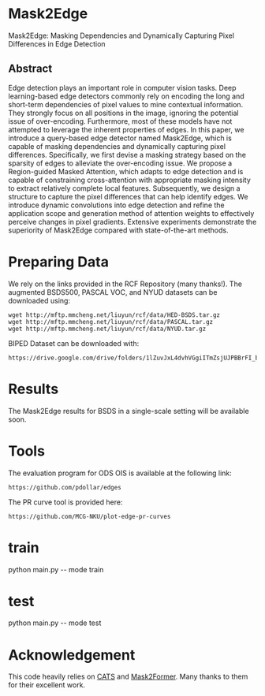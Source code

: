 # Mask2Edge
Mask2Edge: Masking Dependencies and Dynamically Capturing Pixel Differences in Edge Detection

## Abstract
Edge detection plays an important role in computer vision tasks. Deep learning-based edge detectors commonly rely on encoding the long and short-term dependencies of pixel values to mine contextual information. They strongly focus on all positions in the image, ignoring the potential issue of over-encoding. Furthermore, most of these models have not attempted to leverage the inherent properties of edges. In this paper, we introduce a query-based edge detector named Mask2Edge, which is capable of masking dependencies and dynamically capturing pixel differences. Specifically, we first devise a masking strategy based on the sparsity of edges to alleviate the over-encoding issue. We propose a Region-guided Masked Attention, which adapts to edge detection and is capable of constraining cross-attention with appropriate masking intensity to extract relatively complete local features. Subsequently, we design a structure to capture the pixel differences that can help identify edges. We introduce dynamic convolutions into edge detection and refine the application scope and generation method of attention weights to effectively perceive changes in pixel gradients. Extensive experiments demonstrate the superiority of Mask2Edge compared with state-of-the-art methods.

# Preparing Data
We rely on the links provided in the RCF Repository (many thanks!). The augmented BSDS500, PASCAL VOC, and NYUD datasets can be downloaded using:

    wget http://mftp.mmcheng.net/liuyun/rcf/data/HED-BSDS.tar.gz
    wget http://mftp.mmcheng.net/liuyun/rcf/data/PASCAL.tar.gz
    wget http://mftp.mmcheng.net/liuyun/rcf/data/NYUD.tar.gz

BIPED Dataset can be downloaded with:

    https://drive.google.com/drive/folders/1lZuvJxL4dvhVGgiITmZsjUJPBBrFI_bM

# Results
The Mask2Edge results for BSDS in a single-scale setting will be available soon.

# Tools
The evaluation program for ODS OIS is available at the following link:

    https://github.com/pdollar/edges
The PR curve tool is provided here:

    https://github.com/MCG-NKU/plot-edge-pr-curves

# train
python main.py -- mode train

# test
python main.py -- mode test

# Acknowledgement
This code heavily relies on [CATS](https://github.com/WHUHLX/CATS) and [Mask2Former](https://bowenc0221.github.io/mask2former/). Many thanks to them for their excellent work.  

